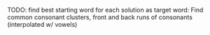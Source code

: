 
TODO:
  find best starting word
    for each solution as target word:
  Find common consonant clusters, front and back
	runs of consonants (interpolated w/ vowels)      
